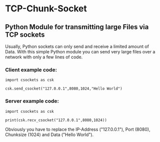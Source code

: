 # TCP-Chunk-Socket
## Python Module for transmitting large Files via TCP sockets

Usually, Python sockets can only send and receive a limited amount of Data. With this simple Python module you can send very large files over a network with only a few lines of code.

### Client example code:
~~~
import csockets as csk

csk.send_csocket("127.0.0.1",8080,1024,"Hello World")
~~~

### Server example code:
~~~
import csockets as csk

print(csk.recv_csocket("127.0.0.1",8080,1024))
~~~

Obviously you have to replace the IP-Address ("127.0.0.1"), Port (8080), Chunksize (1024) and Data ("Hello World").
